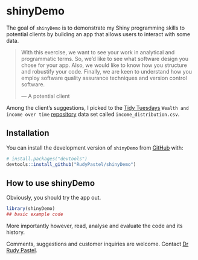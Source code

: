 
<!-- README.md is generated from README.Rmd. Please edit that file -->

# shinyDemo

<!-- badges: start -->
<!-- badges: end -->

The goal of `shinyDemo` is to demonstrate my Shiny programming skills to
potential clients by building an app that allows users to interact with
some data.

> With this exercise, we want to see your work in analytical and
> programmatic terms. So, we’d like to see what software design you
> chose for your app. Also, we would like to know how you structure and
> robustify your code. Finally, we are keen to understand how you employ
> software quality assurance techniques and version control software.
>
> — A potential client

Among the client’s suggestions, I picked to the [Tidy
Tuesdays](https://www.tidytuesday.com/) `Wealth and income over time`
[repository](https://github.com/rfordatascience/tidytuesday/tree/master/data/2021/2021-02-09)
data set called `income_distribution.csv`.

## Installation

You can install the development version of `shinyDemo` from
[GitHub](https://github.com/) with:

``` r
# install.packages("devtools")
devtools::install_github("RudyPastel/shinyDemo")
```

## How to use shinyDemo

Obviously, you should try the app out.

``` r
library(shinyDemo)
## basic example code
```

More importantly however, read, analyse and evaluate the code and its
history.

Comments, suggestions and customer inquiries are welcome. Contact [Dr
Rudy Pastel](mailto:rudy.pastelgmail.com).
